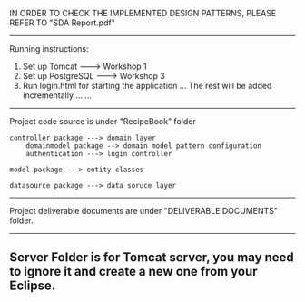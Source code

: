 
IN ORDER TO CHECK THE IMPLEMENTED DESIGN PATTERNS, PLEASE REFER TO "SDA Report.pdf"


---------------------------------------------------------------------------------
Running instructions:

1) Set up Tomcat ---> Workshop 1
2) Set up PostgreSQL ---> Workshop 3
3) Run login.html for starting the application
...
The rest will be added incrementally
...
...
---------------------------------------------------------------------------------
Project code source is under "RecipeBook" folder

    controller package ---> domain layer
        domainmodel package --> domain model pattern configuration
        authentication ---> login controller

    model package ---> entity classes

    datasource package ---> data soruce layer
---------------------------------------------------------------------------------

Project deliverable documents are under "DELIVERABLE DOCUMENTS" folder.

---------------------------------------------------------------------------------

Server Folder is for Tomcat server, you may need to ignore it and create a new one from your Eclipse.
----------------------------------------------------------------------------------
